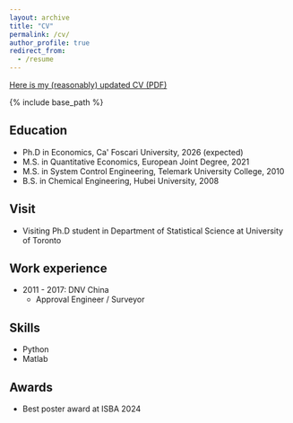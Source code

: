 ```yaml
---
layout: archive
title: "CV"
permalink: /cv/
author_profile: true
redirect_from:
  - /resume
---
```

[Here is my (reasonably) updated CV (PDF)](/files/CV.pdf)

{% include base_path %}

Education
------
* Ph.D in Economics, Ca' Foscari University, 2026 (expected)
* M.S. in Quantitative Economics, European Joint Degree, 2021
* M.S. in System Control Engineering, Telemark University College, 2010
* B.S. in Chemical Engineering, Hubei University, 2008

Visit
------
* Visiting Ph.D student in Department of Statistical Science at University of Toronto
  
Work experience
------
  * 2011 - 2017: DNV China
    * Approval Engineer / Surveyor

Skills
------
* Python
* Matlab
<!--   * Sub-skill 2.1 -->
<!--   * Sub-skill 2.2 -->
<!--   * Sub-skill 2.3 -->
<!-- * Skill 3 -->

<!-- Publications
------
  <ul>{% for post in site.publications %}
    {% include archive-single-cv.html %}
  {% endfor %}</ul>
  
Talks
------
  <ul>{% for post in site.talks %}
    {% include archive-single-talk-cv.html %}
  {% endfor %}</ul> -->

<!--Service and leadership
------
* Currently signed in to 43 different slack teams -->

Awards
------
* Best poster award at ISBA 2024
